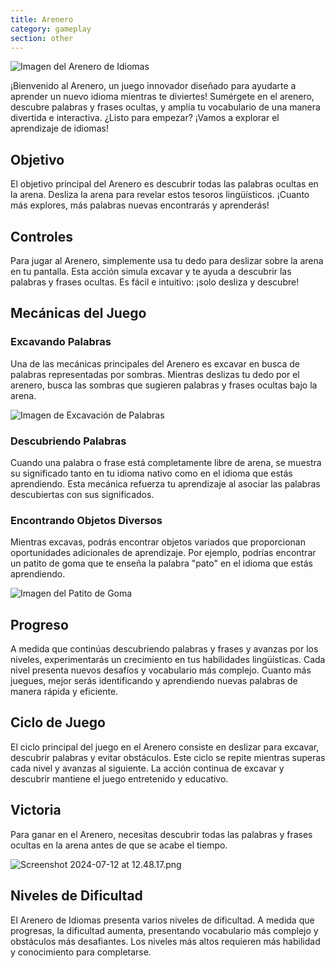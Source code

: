 ```yaml
---
title: Arenero
category: gameplay
section: other
---
```

![Imagen del Arenero de Idiomas](https://help.studycat.com/hc/article_attachments/34873193987353)


¡Bienvenido al Arenero, un juego innovador diseñado para ayudarte a aprender un nuevo idioma mientras te diviertes! Sumérgete en el arenero, descubre palabras y frases ocultas, y amplía tu vocabulario de una manera divertida e interactiva. ¿Listo para empezar? ¡Vamos a explorar el aprendizaje de idiomas!


## Objetivo


El objetivo principal del Arenero es descubrir todas las palabras ocultas en la arena. Desliza la arena para revelar estos tesoros lingüísticos. ¡Cuanto más explores, más palabras nuevas encontrarás y aprenderás!


## Controles


Para jugar al Arenero, simplemente usa tu dedo para deslizar sobre la arena en tu pantalla. Esta acción simula excavar y te ayuda a descubrir las palabras y frases ocultas. Es fácil e intuitivo: ¡solo desliza y descubre!


## Mecánicas del Juego


### Excavando Palabras


Una de las mecánicas principales del Arenero es excavar en busca de palabras representadas por sombras. Mientras deslizas tu dedo por el arenero, busca las sombras que sugieren palabras y frases ocultas bajo la arena.


![Imagen de Excavación de Palabras](https://help.studycat.com/hc/article_attachments/34873193990169)


### Descubriendo Palabras


Cuando una palabra o frase está completamente libre de arena, se muestra su significado tanto en tu idioma nativo como en el idioma que estás aprendiendo. Esta mecánica refuerza tu aprendizaje al asociar las palabras descubiertas con sus significados.


### Encontrando Objetos Diversos


Mientras excavas, podrás encontrar objetos variados que proporcionan oportunidades adicionales de aprendizaje. Por ejemplo, podrías encontrar un patito de goma que te enseña la palabra "pato" en el idioma que estás aprendiendo.


![Imagen del Patito de Goma](https://help.studycat.com/hc/article_attachments/34873210402585)


## Progreso


A medida que continúas descubriendo palabras y frases y avanzas por los niveles, experimentarás un crecimiento en tus habilidades lingüísticas. Cada nivel presenta nuevos desafíos y vocabulario más complejo. Cuanto más juegues, mejor serás identificando y aprendiendo nuevas palabras de manera rápida y eficiente.


## Ciclo de Juego


El ciclo principal del juego en el Arenero consiste en deslizar para excavar, descubrir palabras y evitar obstáculos. Este ciclo se repite mientras superas cada nivel y avanzas al siguiente. La acción continua de excavar y descubrir mantiene el juego entretenido y educativo.


## Victoria


Para ganar en el Arenero, necesitas descubrir todas las palabras y frases ocultas en la arena antes de que se acabe el tiempo.


![Screenshot 2024-07-12 at 12.48.17.png](https://help.studycat.com/hc/article_attachments/34967564471577)


## Niveles de Dificultad


El Arenero de Idiomas presenta varios niveles de dificultad. A medida que progresas, la dificultad aumenta, presentando vocabulario más complejo y obstáculos más desafiantes. Los niveles más altos requieren más habilidad y conocimiento para completarse.